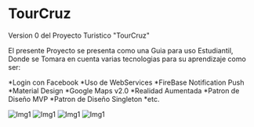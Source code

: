 # TourCruz
Version 0 del Proyecto Turistico "TourCruz"

El presente Proyecto se presenta como una Guia para uso Estudiantil, Donde se Tomara en cuenta varias tecnologias para su aprendizaje como ser:

*Login con Facebook
*Uso de WebServices
*FireBase Notification Push
*Material Design
*Google Maps v2.0
*Realidad Aumentada
*Patron de Diseño MVP
*Patron de Diseño Singleton
*etc.

![Img1](http://appbank.hol.es/3.png)
![Img1](http://appbank.hol.es/4.png)
![Img1](http://appbank.hol.es/5.png)
![Img1](http://appbank.hol.es/6.png)
